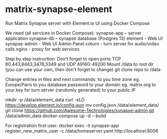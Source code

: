 # matrix-synapse-element
Run Matrix Synapse server with Element.io UI using Docker Compose

We need (all services in Docker Compose):
synapse-app – server application
synapse-db – synapse database (Postgres 13)
element - Web UI
synapse-admin - Web UI Admin Panel
coturn - turn server for audio/video calls
nginx - proxy for web services

Step by step instruction:
Don't forget to open ports TCP 80,443,8443,3478,5349 and UDP 49160-49200
Mount /data to root dir (you can use your own, then don't forget to change)
git clone repo to /data

Change entries in files and next commands:
<Your Time Zone> to you time zone eg. Europe/Paris
<Your DB Password> to you database password
<Your domain> to your domain eg. matrix.org
<Your turn server secret> to your key for turn server (randomly generated)
<Your public IP> to your public IP

mkdir -p /data/element_data
curl -sLO https://develop.element.io/config.json
mv config.json /data/element_data/
git clone https://github.com/Awesome-Technologies/synapse-admin.git /data/admin_data
docker-compose up -d --build

For registration first user:
docker exec -it synapse-app register_new_matrix_user -c /data/homeserver.yaml http://localhost:8008
